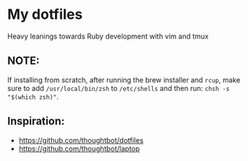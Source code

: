 # My dotfiles

Heavy leanings towards Ruby development with vim and tmux

## NOTE:
If installing from scratch, after running the brew installer and `rcup`, make
 sure to add `/usr/local/bin/zsh` to `/etc/shells` and then run:
 `chsh -s "$(which zsh)"`.

## Inspiration:

* https://github.com/thoughtbot/dotfiles
* https://github.com/thoughtbot/laptop
